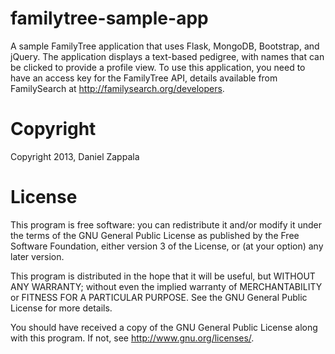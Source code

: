 familytree-sample-app
=====================

A sample FamilyTree application that uses Flask, MongoDB, Bootstrap, and jQuery. The
application displays a text-based pedigree, with names that can be clicked to provide a profile view.
To use this application, you need to have an access key for the FamilyTree API, details available from
FamilySearch at http://familysearch.org/developers.

Copyright
=========
Copyright 2013, Daniel Zappala

License
=======

This program is free software: you can redistribute it and/or modify
it under the terms of the GNU General Public License as published by
the Free Software Foundation, either version 3 of the License, or
(at your option) any later version.

This program is distributed in the hope that it will be useful,
but WITHOUT ANY WARRANTY; without even the implied warranty of
MERCHANTABILITY or FITNESS FOR A PARTICULAR PURPOSE.  See the
GNU General Public License for more details.

You should have received a copy of the GNU General Public License
along with this program.  If not, see <http://www.gnu.org/licenses/>.
